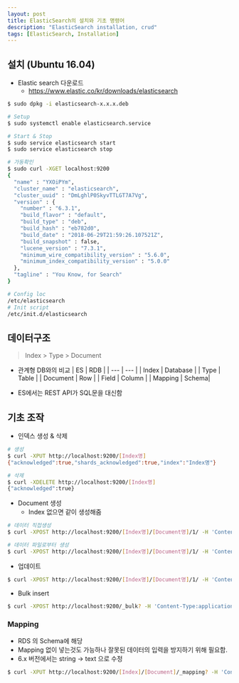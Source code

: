 ```yaml
---
layout: post
title: ElasticSearch의 설치와 기초 명령어
description: "ElasticSearch installation, crud"
tags: [ElasticSearch, Installation]
---
```


## 설치 (Ubuntu 16.04)
- Elastic search 다운로드
  - https://www.elastic.co/kr/downloads/elasticsearch

```bash
$ sudo dpkg -i elasticsearch-x.x.x.deb

# Setup
$ sudo systemctl enable elasticsearch.service

# Start & Stop
$ sudo service elasticsearch start
$ sudo service elasticsearch stop

# 가동확인
$ sudo curl -XGET localhost:9200
{
  "name" : "YXOiPYm",
  "cluster_name" : "elasticsearch",
  "cluster_uuid" : "DmLghlP0SkyvTTLGT7A7Vg",
  "version" : {
    "number" : "6.3.1",
    "build_flavor" : "default",
    "build_type" : "deb",
    "build_hash" : "eb782d0",
    "build_date" : "2018-06-29T21:59:26.107521Z",
    "build_snapshot" : false,
    "lucene_version" : "7.3.1",
    "minimum_wire_compatibility_version" : "5.6.0",
    "minimum_index_compatibility_version" : "5.0.0"
  },
  "tagline" : "You Know, for Search"
}

# Config loc
/etc/elasticsearch
# Init script
/etc/init.d/elasticsearch
```

## 데이터구조
> Index > Type > Document

- 관계형 DB와의 비교
| ES | RDB | 
| --- | --- |
| Index | Database |
| Type | Table |
| Document | Row |
| Field | Column |
| Mapping | Schema|

- ES에서는 REST API가 SQL문을 대신함

## 기초 조작
- 인덱스 생성 & 삭제

```bash
# 생성
$ curl -XPUT http://localhost:9200/[Index명]
{"acknowledged":true,"shards_acknowledged":true,"index":"Index명"}

# 삭제
$ curl -XDELETE http://localhost:9200/[Index명]
{"acknowledged":true}
```

- Document 생성
  - Index 없으면 같이 생성해줌

```bash
# 데이터 직접생성
$ curl -XPOST http://localhost:9200/[Index명]/[Document명]/1/ -H 'Content-Type:application/json' -d '{"Key": "Value"}'

# 데이터 파일로부터 생성
$ curl -XPOST http://localhost:9200/[Index명]/[Document명]/1/ -H 'Content-Type:application/json' -d @[파일명].json
```

- 업데이트

```bash
$ curl -XPOST http://localhost:9200/[Index명]/[Document명]/1/ -H 'Content-Type:application/json' -d '{"Key": "Value"}'
```

- Bulk insert

```bash
$ curl -XPOST http://localhost:9200/_bulk? -H 'Content-Type:application/json' --data-binary @[파일명].json
```

### Mapping
- RDS 의 Schema에 해당
- Mapping 없이 넣는것도 가능하나 잘못된 데이터의 입력을 방지하기 위해 필요함.
- 6.x 버전에서는 string -> text 으로 수정

```bash
$ curl -XPUT http://localhost:9200/[Index]/[Document]/_mapping? -H 'Content-Type:application/json' -d @[Mapping데이터파일명].json
```